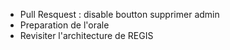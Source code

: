 - Pull Resquest : disable boutton supprimer admin
- Preparation de l'orale
- Revisiter l'architecture de REGIS 
